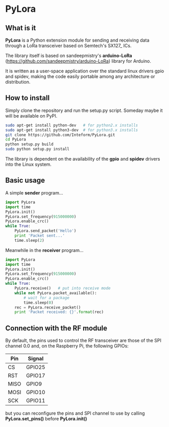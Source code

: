 # PyLora
## What is it
**PyLora** is a Python extension module for sending and receiving data through a LoRa transceiver based on Semtech's SX127_ ICs.

The library itself is based on sandeepmistry's **arduino-LoRa** (https://github.com/sandeepmistry/arduino-LoRa) library for Arduino.

It is written as a user-space application over the standard linux drivers gpio and spidev, making the code easily portable among any architecture or distribution.

## How to install
Simply clone the repository and run the setup.py script. Someday maybe it will be available on PyPI.
```bash
sudo apt-get install python-dev   # for python2.x installs
sudo apt-get install python3-dev  # for python3.x installs
git clone https://github.com/Inteform/PyLora.git
cd PyLora
python setup.py build
sudo python setup.py install
```
The library is dependent on the availability of the **gpio** and **spidev** drivers into the Linux system.

## Basic usage
A simple **sender** program...
```python
import PyLora
import time
PyLora.init()
PyLora.set_frequency(915000000)
PyLora.enable_crc()
while True:
    PyLora.send_packet('Hello')
    print 'Packet sent...'
    time.sleep(2)
```
Meanwhile in the **receiver** program...
```python
import PyLora
import time
PyLora.init()
PyLora.set_frequency(915000000)
PyLora.enable_crc()
while True:
    PyLora.receive()   # put into receive mode
    while not PyLora.packet_available():
        # wait for a package
        time.sleep(0)
    rec = PyLora.receive_packet()
    print 'Packet received: {}'.format(rec)
```

## Connection with the RF module
By default, the pins used to control the RF transceiver are those of the SPI channel 0.0 and, on the Raspberry Pi, the following GPIOs:

Pin | Signal
--- | ------
CS | GPIO25
RST | GPIO17
MISO | GPIO9 
MOSI | GPIO10
SCK | GPIO11

but you can reconfigure the pins and SPI channel to use by calling **PyLora.set_pins()** before **PyLora.init()**
